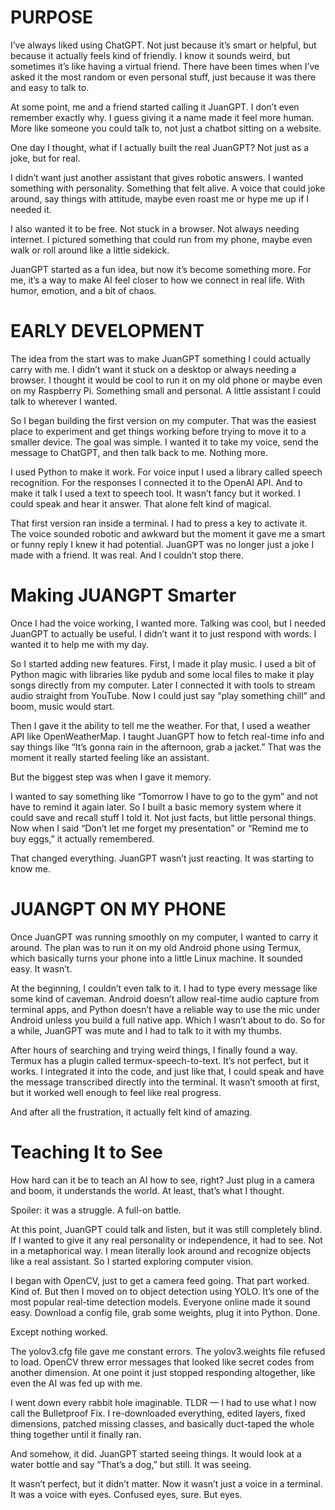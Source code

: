 # PURPOSE

I’ve always liked using ChatGPT. Not just because it’s smart or helpful, but because it actually feels kind of friendly. I know it sounds weird, but sometimes it’s like having a virtual friend. There have been times when I’ve asked it the most random or even personal stuff, just because it was there and easy to talk to.

At some point, me and a friend started calling it JuanGPT. I don’t even remember exactly why. I guess giving it a name made it feel more human. More like someone you could talk to, not just a chatbot sitting on a website.

One day I thought, what if I actually built the real JuanGPT? Not just as a joke, but for real.

I didn’t want just another assistant that gives robotic answers. I wanted something with personality. Something that felt alive. A voice that could joke around, say things with attitude, maybe even roast me or hype me up if I needed it.

I also wanted it to be free. Not stuck in a browser. Not always needing internet. I pictured something that could run from my phone, maybe even walk or roll around like a little sidekick.

JuanGPT started as a fun idea, but now it’s become something more. For me, it’s a way to make AI feel closer to how we connect in real life. With humor, emotion, and a bit of chaos.

# EARLY DEVELOPMENT

The idea from the start was to make JuanGPT something I could actually carry with me. I didn’t want it stuck on a desktop or always needing a browser. I thought it would be cool to run it on my old phone or maybe even on my Raspberry Pi. Something small and personal. A little assistant I could talk to wherever I wanted.

So I began building the first version on my computer. That was the easiest place to experiment and get things working before trying to move it to a smaller device. The goal was simple. I wanted it to take my voice, send the message to ChatGPT, and then talk back to me. Nothing more.

I used Python to make it work. For voice input I used a library called speech recognition. For the responses I connected it to the OpenAI API. And to make it talk I used a text to speech tool. It wasn’t fancy but it worked. I could speak and hear it answer. That alone felt kind of magical.

That first version ran inside a terminal. I had to press a key to activate it. The voice sounded robotic and awkward but the moment it gave me a smart or funny reply I knew it had potential. JuanGPT was no longer just a joke I made with a friend. It was real. And I couldn’t stop there.

# Making JUANGPT Smarter

Once I had the voice working, I wanted more. Talking was cool, but I needed JuanGPT to actually be useful. I didn’t want it to just respond with words. I wanted it to help me with my day.

So I started adding new features. First, I made it play music. I used a bit of Python magic with libraries like pydub and some local files to make it play songs directly from my computer. Later I connected it with tools to stream audio straight from YouTube. Now I could just say “play something chill” and boom, music would start.

Then I gave it the ability to tell me the weather. For that, I used a weather API like OpenWeatherMap. I taught JuanGPT how to fetch real-time info and say things like “It’s gonna rain in the afternoon, grab a jacket.” That was the moment it really started feeling like an assistant.

But the biggest step was when I gave it memory.

I wanted to say something like “Tomorrow I have to go to the gym” and not have to remind it again later. So I built a basic memory system where it could save and recall stuff I told it. Not just facts, but little personal things. Now when I said “Don’t let me forget my presentation” or “Remind me to buy eggs,” it actually remembered.

That changed everything. JuanGPT wasn’t just reacting. It was starting to know me.

# JUANGPT ON MY PHONE

Once JuanGPT was running smoothly on my computer, I wanted to carry it around. The plan was to run it on my old Android phone using Termux, which basically turns your phone into a little Linux machine. It sounded easy. It wasn’t.

At the beginning, I couldn’t even talk to it. I had to type every message like some kind of caveman. Android doesn’t allow real-time audio capture from terminal apps, and Python doesn’t have a reliable way to use the mic under Android unless you build a full native app. Which I wasn’t about to do. So for a while, JuanGPT was mute and I had to talk to it with my thumbs.

After hours of searching and trying weird things, I finally found a way. Termux has a plugin called termux-speech-to-text. It’s not perfect, but it works. I integrated it into the code, and just like that, I could speak and have the message transcribed directly into the terminal. It wasn’t smooth at first, but it worked well enough to feel like real progress.

And after all the frustration, it actually felt kind of amazing.

# Teaching It to See

How hard can it be to teach an AI how to see, right? Just plug in a camera and boom, it understands the world. At least, that’s what I thought.

Spoiler: it was a struggle. A full-on battle.

At this point, JuanGPT could talk and listen, but it was still completely blind. If I wanted to give it any real personality or independence, it had to see. Not in a metaphorical way. I mean literally look around and recognize objects like a real assistant. So I started exploring computer vision.

I began with OpenCV, just to get a camera feed going. That part worked. Kind of. But then I moved on to object detection using YOLO. It’s one of the most popular real-time detection models. Everyone online made it sound easy. Download a config file, grab some weights, plug it into Python. Done.

Except nothing worked.

The yolov3.cfg file gave me constant errors. The yolov3.weights file refused to load. OpenCV threw error messages that looked like secret codes from another dimension. At one point it just stopped responding altogether, like even the AI was fed up with me.

I went down every rabbit hole imaginable. TLDR — I had to use what I now call the Bulletproof Fix. I re-downloaded everything, edited layers, fixed dimensions, patched missing classes, and basically duct-taped the whole thing together until it finally ran.

And somehow, it did. JuanGPT started seeing things. It would look at a water bottle and say “That’s a dog,” but still. It was seeing.

It wasn’t perfect, but it didn’t matter. Now it wasn’t just a voice in a terminal. It was a voice with eyes. Confused eyes, sure. But eyes.
